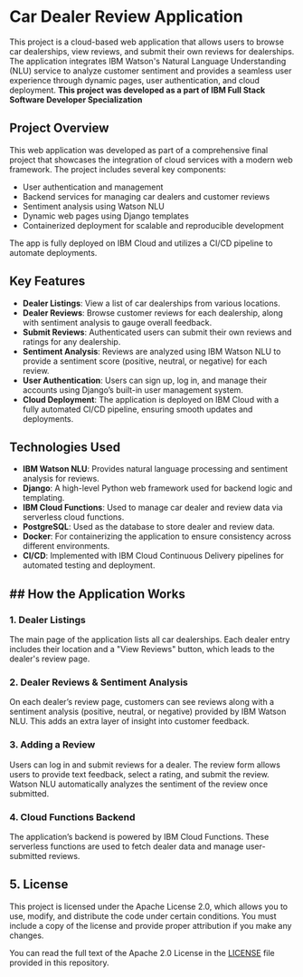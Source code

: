# Car Dealer Review Application

This project is a cloud-based web application that allows users to browse car dealerships, view reviews, and submit their own reviews for dealerships. The application integrates IBM Watson's Natural Language Understanding (NLU) service to analyze customer sentiment and provides a seamless user experience through dynamic pages, user authentication, and cloud deployment. **This project was developed as a part of IBM Full Stack Software Developer Specialization**

## Project Overview

This web application was developed as part of a comprehensive final project that showcases the integration of cloud services with a modern web framework. The project includes several key components:

- User authentication and management
- Backend services for managing car dealers and customer reviews
- Sentiment analysis using Watson NLU
- Dynamic web pages using Django templates
- Containerized deployment for scalable and reproducible development

The app is fully deployed on IBM Cloud and utilizes a CI/CD pipeline to automate deployments.

## Key Features

- **Dealer Listings**: View a list of car dealerships from various locations.
- **Dealer Reviews**: Browse customer reviews for each dealership, along with sentiment analysis to gauge overall feedback.
- **Submit Reviews**: Authenticated users can submit their own reviews and ratings for any dealership.
- **Sentiment Analysis**: Reviews are analyzed using IBM Watson NLU to provide a sentiment score (positive, neutral, or negative) for each review.
- **User Authentication**: Users can sign up, log in, and manage their accounts using Django’s built-in user management system.
- **Cloud Deployment**: The application is deployed on IBM Cloud with a fully automated CI/CD pipeline, ensuring smooth updates and deployments.

## Technologies Used

- **IBM Watson NLU**: Provides natural language processing and sentiment analysis for reviews.
- **Django**: A high-level Python web framework used for backend logic and templating.
- **IBM Cloud Functions**: Used to manage car dealer and review data via serverless cloud functions.
- **PostgreSQL**: Used as the database to store dealer and review data.
- **Docker**: For containerizing the application to ensure consistency across different environments.
- **CI/CD**: Implemented with IBM Cloud Continuous Delivery pipelines for automated testing and deployment.

## ## How the Application Works

### 1. Dealer Listings

The main page of the application lists all car dealerships. Each dealer entry includes their location and a "View Reviews" button, which leads to the dealer's review page.

### 2. Dealer Reviews & Sentiment Analysis

On each dealer’s review page, customers can see reviews along with a sentiment analysis (positive, neutral, or negative) provided by IBM Watson NLU. This adds an extra layer of insight into customer feedback.

### 3. Adding a Review

Users can log in and submit reviews for a dealer. The review form allows users to provide text feedback, select a rating, and submit the review. Watson NLU automatically analyzes the sentiment of the review once submitted.

### 4. Cloud Functions Backend

The application’s backend is powered by IBM Cloud Functions. These serverless functions are used to fetch dealer data and manage user-submitted reviews.

## 5. License

This project is licensed under the Apache License 2.0, which allows you to use, modify, and distribute the code under certain conditions. You must include a copy of the license and provide proper attribution if you make any changes.

You can read the full text of the Apache 2.0 License in the [LICENSE](LICENSE) file provided in this repository.
